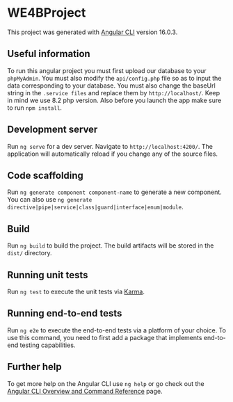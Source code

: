 # WE4BProject

This project was generated with [Angular CLI](https://github.com/angular/angular-cli) version 16.0.3.

## Useful information

To run this angular project you must first upload our database to your `phpMyAdmin`. You must also modify the `api/config.php` file so as to input the data corresponding to your database. You must also change the baseUrl string in the `.service files` and replace them by `http://localhost/`.
Keep in mind we use 8.2 php version. Also before you launch the app make sure to run `npm install`.

## Development server

Run `ng serve` for a dev server. Navigate to `http://localhost:4200/`. The application will automatically reload if you change any of the source files.

## Code scaffolding

Run `ng generate component component-name` to generate a new component. You can also use `ng generate directive|pipe|service|class|guard|interface|enum|module`.

## Build

Run `ng build` to build the project. The build artifacts will be stored in the `dist/` directory.

## Running unit tests

Run `ng test` to execute the unit tests via [Karma](https://karma-runner.github.io).

## Running end-to-end tests

Run `ng e2e` to execute the end-to-end tests via a platform of your choice. To use this command, you need to first add a package that implements end-to-end testing capabilities.

## Further help

To get more help on the Angular CLI use `ng help` or go check out the [Angular CLI Overview and Command Reference](https://angular.io/cli) page.
